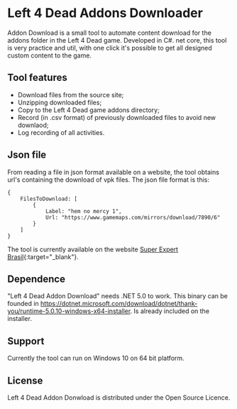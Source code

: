 # Left 4 Dead Addons Downloader

Addon Download is a small tool to automate content download for the addons folder in the Left 4 Dead game. Developed in C#. net core, this tool is very practice and util, with one click it's possible to get all designed custom content to the game.

## Tool features

- Download files from the source site;
- Unzipping downloaded files;
- Copy to the Left 4 Dead game addons directory;
- Record (in .csv format) of previously downloaded files to avoid new downlaod;
- Log recording of all activities.

## Json file

From reading a file in json format available on a website, the tool obtains url's containing the download of vpk files.
The json file format is this:

```
{
	FilesToDownload: [
		{
			Label: "hem no mercy 1",
			Url: "https://www.gamemaps.com/mirrors/download/7890/6"
		}
	]
}
```

The tool is currently available on the website [Super Expert Brasil](http://superexpertbrasil.servegame.com){:target="_blank"}. 

## Dependence

"Left 4 Dead Addon Download" needs .NET 5.0 to work. This binary can be founded in https://dotnet.microsoft.com/download/dotnet/thank-you/runtime-5.0.10-windows-x64-installer. Is already included on the installer.

## Support

Currently the tool can run on Windows 10 on 64 bit platform.

## License

Left 4 Dead Addon Donwload is distributed under the Open Source Licence.
